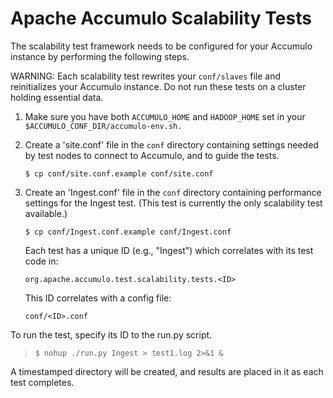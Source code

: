 <!--
Licensed to the Apache Software Foundation (ASF) under one or more
contributor license agreements.  See the NOTICE file distributed with
this work for additional information regarding copyright ownership.
The ASF licenses this file to You under the Apache License, Version 2.0
(the "License"); you may not use this file except in compliance with
the License.  You may obtain a copy of the License at 
 
    http://www.apache.org/licenses/LICENSE-2.0
 
Unless required by applicable law or agreed to in writing, software
distributed under the License is distributed on an "AS IS" BASIS,
WITHOUT WARRANTIES OR CONDITIONS OF ANY KIND, either express or implied.
See the License for the specific language governing permissions and
limitations under the License.
-->

Apache Accumulo Scalability Tests
=================================

The scalability test framework needs to be configured for your Accumulo
instance by performing the following steps.

WARNING: Each scalability test rewrites your `conf/slaves` file and reinitializes
your Accumulo instance. Do not run these tests on a cluster holding essential
data.

1.  Make sure you have both `ACCUMULO_HOME` and `HADOOP_HOME` set in your
    `$ACCUMULO_CONF_DIR/accumulo-env.sh.`

2.  Create a 'site.conf' file in the `conf` directory containing settings
    needed by test nodes to connect to Accumulo, and to guide the tests.

    `$ cp conf/site.conf.example conf/site.conf`

3.  Create an 'Ingest.conf' file in the `conf` directory containing performance
    settings for the Ingest test. (This test is currently the only scalability
    test available.)

    `$ cp conf/Ingest.conf.example conf/Ingest.conf`

    Each test has a unique ID (e.g., "Ingest") which correlates with its test
    code in:

    `org.apache.accumulo.test.scalability.tests.<ID>`

    This ID correlates with a config file:

    `conf/<ID>.conf`

To run the test, specify its ID to the run.py script.

> `$ nohup ./run.py Ingest > test1.log 2>&1 &`

A timestamped directory will be created, and results are placed in it as each
test completes.

